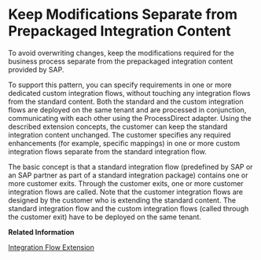 <!-- loio1f4c0465a5524b00906ee49ff3de10ad -->

# Keep Modifications Separate from Prepackaged Integration Content

To avoid overwriting changes, keep the modifications required for the business process separate from the prepackaged integration content provided by SAP.

To support this pattern, you can specify requirements in one or more dedicated custom integration flows, without touching any integration flows from the standard content. Both the standard and the custom integration flows are deployed on the same tenant and are processed in conjunction, communicating with each other using the ProcessDirect adapter. Using the described extension concepts, the customer can keep the standard integration content unchanged. The customer specifies any required enhancements \(for example, specific mappings\) in one or more custom integration flows separate from the standard integration flow.

The basic concept is that a standard integration flow \(predefined by SAP or an SAP partner as part of a standard integration package\) contains one or more customer exits. Through the customer exits, one or more customer integration flows are called. Note that the customer integration flows are designed by the customer who is extending the standard content. The standard integration flow and the custom integration flows \(called through the customer exit\) have to be deployed on the same tenant.

**Related Information**  


[Integration Flow Extension](integration-flow-extension-d374172.md "SAP Integration Suite allows you to extend the capabilities of standard integration content provided by SAP. This approach allows you to implement specific integration scenarios relevant to your business use case without changing the content provided by SAP.")

